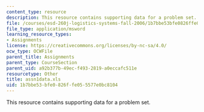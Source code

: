 ```yaml
---
content_type: resource
description: This resource contains supporting data for a problem set.
file: /courses/esd-260j-logistics-systems-fall-2006/1b7bbe53bfe0826ffe055577e0bc8104_assn1data.xls
file_type: application/msword
learning_resource_types:
- Assignments
license: https://creativecommons.org/licenses/by-nc-sa/4.0/
ocw_type: OCWFile
parent_title: Assignments
parent_type: CourseSection
parent_uid: a92b377b-49ec-f493-2819-a0eccafc511e
resourcetype: Other
title: assn1data.xls
uid: 1b7bbe53-bfe0-826f-fe05-5577e0bc8104
---
```

This resource contains supporting data for a problem set.
